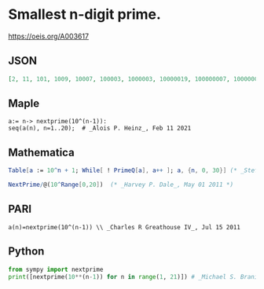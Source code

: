 # Smallest n\-digit prime\.
https://oeis.org/A003617
## JSON
```JSON
[2, 11, 101, 1009, 10007, 100003, 1000003, 10000019, 100000007, 1000000007, 10000000019, 100000000003, 1000000000039, 10000000000037, 100000000000031, 1000000000000037, 10000000000000061, 100000000000000003, 1000000000000000003, 10000000000000000051]
```
## Maple
```Maple
a:= n-> nextprime(10^(n-1)):
seq(a(n), n=1..20);  # _Alois P. Heinz_, Feb 11 2021
```
## Mathematica
```Mathematica
Table[a := 10^n + 1; While[ ! PrimeQ[a], a++ ]; a, {n, 0, 30}] (* _Stefan Steinerberger_, Apr 08 2006 *)
```
```Mathematica
NextPrime/@(10^Range[0,20])  (* _Harvey P. Dale_, May 01 2011 *)
```
## PARI
```PARI
a(n)=nextprime(10^(n-1)) \\ _Charles R Greathouse IV_, Jul 15 2011
```
## Python
```Python
from sympy import nextprime
print([nextprime(10**(n-1)) for n in range(1, 21)]) # _Michael S. Branicky_, Feb 11 2021
```
